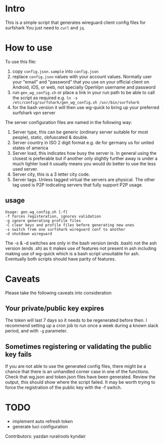 # Intro

This is a simple script that generates wireguard client config files for surfshark
You just need to `curl` and `jq`.

# How to use
To use this file:
1. copy `config.json.sample` into `config.json`
2. replace `config.json` values with your account values. Normally user your "email" and "password" that you use on your official client on Android, iOS, or web, not specially OpenVpn username and password
3. run `gen_wg_config.sh` or place a link in your run path to be able to call the script as required e.g. `ln -s /etc/config/surfshark/gen_wg_config.sh /usr/bin/surfshark`
4. for the bash version it will then use wg-quick to bring up your preferred surfshark vpn server

The server configuration files are named in the following way:
1. Server type, this can be generic (ordinary server suitable for most people), static, obfuscated & double.
2. Server country in ISO 2 digit format e.g. de for germany us for united states of america
3. Server load, this indicates how busy the server is. In general using the closest is preferable but if another only slightly further away is under a much lighter load it usually means you would do better to use the less used server.
4. Server city, this is a 3 letter city code.
5. Server tags. Unless tagged virtual the servers are physical. The other tag used is P2P indicating servers that fully support P2P usage.

## usage

```shell
Usage: gen_wg_config.sh [-f]
-f forces registeration, ignores validation
-g ignore generating profile files
-C clear keys and profile files before generating new ones
-s switch from one surfshark wireguard conf to another
-d shutdown wireguard
```

The -s & -d switches are only in the bash version (ends .bash) not the ash version (ends .sh) as it makes use of features not present in ash including making use of wg-quick which is a bash script unsuitable for ash. Eventually both scripts should have parity of features.

# Caveats

Please take the following caveats into consideration

## Your private/public key expires

The token will last 7 days so it needs to be regenerated before then.
I recommend setting up a cron job to run once a week during a known slack period, and with `-g` parameter.

## Sometimes registering or validating the public key fails

If you are not able to use the generated config files, there might be a chance that there is an unhandled corner case in one of the functions. Check that wg.json and token.json files have been generated. Review the output, this should show where the script failed. It may be worth trying to force the registration of the public key with the -f switch.

# TODO

- implement auto refresh token
- generate luci configuration

Contributors:
yazdan
ruralroots
kyndair
